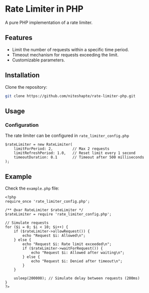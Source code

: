 # Rate Limiter in PHP
A pure PHP implementation of a rate limiter.

## Features
- Limit the number of requests within a specific time period.
- Timeout mechanism for requests exceeding the limit.
- Customizable parameters.

## Installation
Clone the repository:
```bash
git clone https://github.com/niteshapte/rate-limiter-php.git
```
## Usage
### Configuration
The rate limiter can be configured in ```rate_limiter_config.php```
```
$rateLimiter = new RateLimiter(
    limitForPeriod: 2,         // Max 2 requests
    limitRefreshPeriod: 1.0,   // Reset limit every 1 second
    timeoutDuration: 0.1       // Timeout after 500 milliseconds
);
```

## Example
Check the ```example.php``` file:
```
<?php
require_once 'rate_limiter_config.php';

/** @var RateLimiter $rateLimiter */
$rateLimiter = require 'rate_limiter_config.php';

// Simulate requests
for ($i = 0; $i < 10; $i++) {
    if ($rateLimiter->allowRequest()) {
        echo "Request $i: Allowed\n";
    } else {
        echo "Request $i: Rate limit exceeded\n";
        if ($rateLimiter->waitForRequest()) {
            echo "Request $i: Allowed after waiting\n";
        } else {
            echo "Request $i: Denied after timeout\n";
        }
    }

    usleep(200000); // Simulate delay between requests (200ms)
}
?>
```
